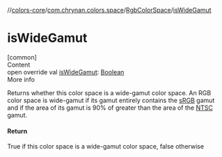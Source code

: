 //[colors-core](../../../index.md)/[com.chrynan.colors.space](../index.md)/[RgbColorSpace](index.md)/[isWideGamut](is-wide-gamut.md)



# isWideGamut  
[common]  
Content  
open override val [isWideGamut](is-wide-gamut.md): [Boolean](https://kotlinlang.org/api/latest/jvm/stdlib/kotlin/-boolean/index.html)  
More info  


Returns whether this color space is a wide-gamut color space. An RGB color space is wide-gamut if its gamut entirely contains the [sRGB](../-color-spaces/-s-r-g-b.md) gamut and if the area of its gamut is 90% of greater than the area of the [NTSC](../-color-spaces/-n-t-s-c_1953.md) gamut.



#### Return  


True if this color space is a wide-gamut color space, false otherwise

  



